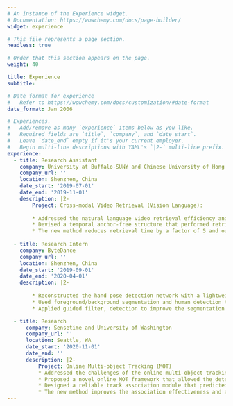 ```yaml
---
# An instance of the Experience widget.
# Documentation: https://wowchemy.com/docs/page-builder/
widget: experience

# This file represents a page section.
headless: true

# Order that this section appears on the page.
weight: 40

title: Experience
subtitle:

# Date format for experience
#   Refer to https://wowchemy.com/docs/customization/#date-format
date_format: Jan 2006

# Experiences.
#   Add/remove as many `experience` items below as you like.
#   Required fields are `title`, `company`, and `date_start`.
#   Leave `date_end` empty if it's your current employer.
#   Begin multi-line descriptions with YAML's `|2-` multi-line prefix.
experience:
  - title: Research Assistant
    company: University at Buffalo-SUNY and Chinese University of Hong Kong, Shenzhen
    company_url: ''
    location: Shenzhen, China
    date_start: '2019-07-01'
    date_end: '2019-11-01'
    description: |2-
        Project: Cross-modal Video Retrieval (Vision Language):
        
        * Addressed the natural language video retrieval efficiency and effectiveness problem as the primary researcher.
        * Devised a temporal anchor-free structure that performed retrieval directly on each temporal location within the target region. Built a top-down pyramid structure to make use of diverse temporal receptive fields, and a dilated convolutional module to integrate vision-language features more comprehensively.
        * The new method reduces retrieval time by a factor of 5 and outperforms previous work by 10% on retrieval accuracy.
        
  - title: Research Intern
    company: ByteDance
    company_url: ''
    location: Shenzhen, China
    date_start: '2019-09-01'
    date_end: '2020-04-01'
    description: |2-     
        
        * Reconstructed the hand pose detection network with a lightweight backbone. Finetuned and validated the new model based on millions of real-life user data, ensuring the high run speed while maintaining the comparatively robust detection precision.
        * Used foreground/background segmentation and human detection to discover all the human bodies in the video.
        * Applied guided filter, detection to improve the segmentation performance, especially under distant multi-person scenarios.   

  - title: Research 
      company: Sensetime and University of Washington
      company_url: ''
      location: Seattle, WA
      date_start: '2020-11-01'
      date_end: ''
      description: |2-     
          Project: Online Multi-object Tracking (MOT)
          * Addressed the challenges of the online multi-object tracking problem as the primary researcher.
          * Proposed a novel online MOT framework that allowed the detection and association process to aggregate features according to their different requirements respectively.
          * Designed a reliable track association module that predicted the motion and representative appearance embedding for each track, and then jointly performed the location and appearance matching based on them.
          * The new method improves the association effectiveness and also keeps competitive detection accuracy, reaches SOTA performance on MOT17 as an online MOT tracker.
---
```

